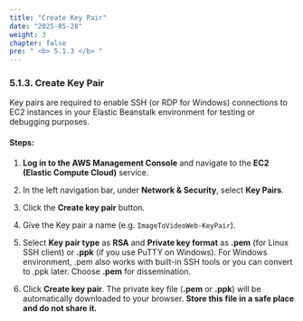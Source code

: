 ```yaml
---
title: "Create Key Pair"
date: "2025-05-28"
weight: 3
chapter: false
pre: " <b> 5.1.3 </b> "
---
```


### 5.1.3. Create Key Pair

Key pairs are required to enable SSH (or RDP for Windows) connections to EC2 instances in your Elastic Beanstalk environment for testing or debugging purposes.

#### Steps:

1. **Log in to the AWS Management Console** and navigate to the **EC2 (Elastic Compute Cloud)** service.

2. In the left navigation bar, under **Network & Security**, select **Key Pairs**.

3. Click the **Create key pair** button.

4. Give the Key pair a name (e.g. `ImageToVideoWeb-KeyPair`).

5. Select **Key pair type** as **RSA** and **Private key format** as **.pem** (for Linux SSH client) or **.ppk** (if you use PuTTY on Windows). For Windows environment, .pem also works with built-in SSH tools or you can convert to .ppk later. Choose **.pem** for dissemination.
6. Click **Create key pair**. The private key file (**.pem** or **.ppk**) will be automatically downloaded to your browser. **Store this file in a safe place and do not share it.**